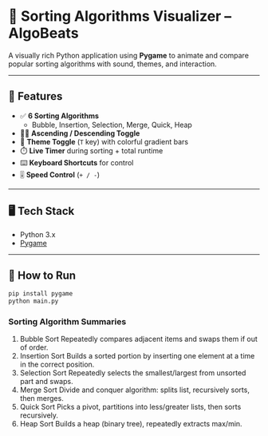 # 🔢 Sorting Algorithms Visualizer – AlgoBeats

A visually rich Python application using **Pygame** to animate and compare popular sorting algorithms with sound, themes, and interaction.

---

## 🎯 Features

- ✅ **6 Sorting Algorithms**
  - Bubble, Insertion, Selection, Merge, Quick, Heap
- 🔼🔽 **Ascending / Descending Toggle**
- 🎨 **Theme Toggle** (`T` key) with colorful gradient bars
- ⏱️ **Live Timer** during sorting + total runtime
- ⌨️ **Keyboard Shortcuts** for control
- 🎚️ **Speed Control** (`+ / -`)

---

## 🖥️ Tech Stack

- Python 3.x
- [Pygame](https://www.pygame.org/)

---

## 🚀 How to Run

```bash
pip install pygame
python main.py
```

### Sorting Algorithm Summaries
1. Bubble Sort
   Repeatedly compares adjacent items and swaps them if out of order.
2. Insertion Sort
   Builds a sorted portion by inserting one element at a time in the correct position.
3. Selection Sort
   Repeatedly selects the smallest/largest from unsorted part and swaps.
4. Merge Sort
   Divide and conquer algorithm: splits list, recursively sorts, then merges.
5. Quick Sort
   Picks a pivot, partitions into less/greater lists, then sorts recursively.
6. Heap Sort
   Builds a heap (binary tree), repeatedly extracts max/min.

